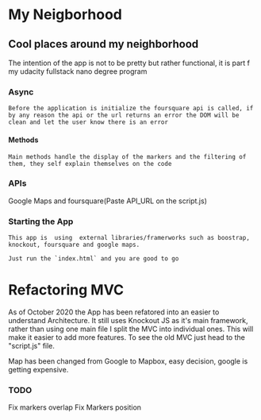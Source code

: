 # My Neigborhood
## Cool places around my neighborhood
The intention of the app is not to be pretty but rather functional, it is part f my udacity fullstack nano degree program

### Async
    Before the application is initialize the foursquare api is called, if by any reason the api or the url returns an error the DOM will be clean and let the user know there is an error

#### Methods
    Main methods handle the display of the markers and the filtering of them, they self explain themselves on the code


### APIs
 Google Maps and foursquare(Paste API_URL on the script.js)    

### Starting the App
    This app is  using  external libraries/framerworks such as boostrap, knockout, foursquare and google maps.

    Just run the `index.html` and you are good to go
         
# Refactoring MVC

As of October 2020 the App has been refatored into an easier to understand Architecture.
It still uses Knockout JS as it's main framework, rather than using one main file I split 
the MVC into individual ones. This will make it easier to add more features. To see the old 
MVC just head to the "script.js" file.

Map has been changed from Google to Mapbox, easy decision, google is getting expensive.



### TODO

Fix markers overlap
Fix Markers position
